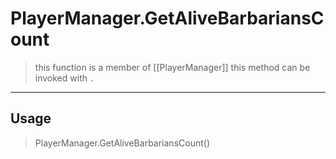 # PlayerManager.GetAliveBarbariansCount
> this function is a member of [[PlayerManager]]
> this method can be invoked with `.`
-----
## Usage
> PlayerManager.GetAliveBarbariansCount()
